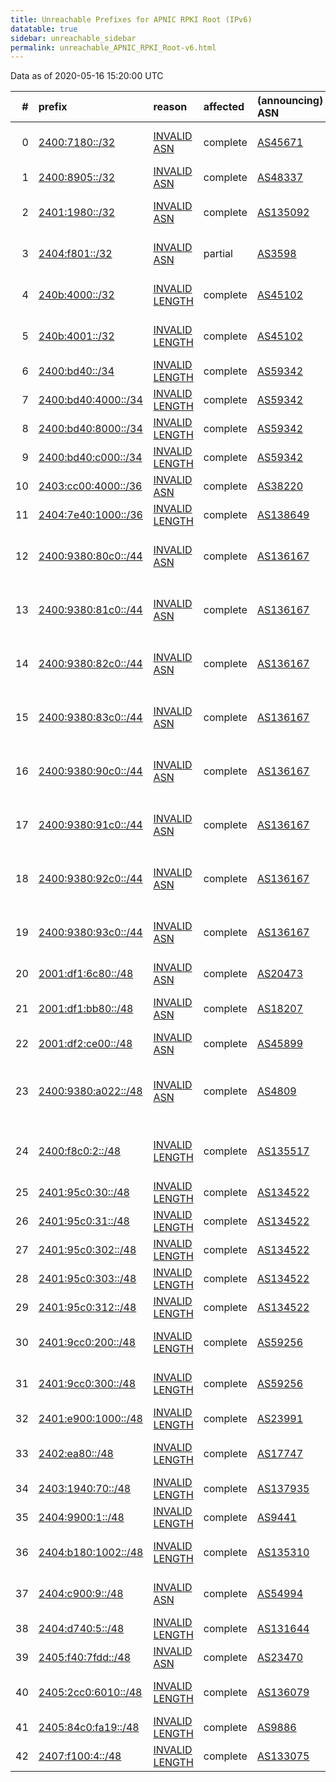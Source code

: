 ```yaml
---
title: Unreachable Prefixes for APNIC RPKI Root (IPv6)
datatable: true
sidebar: unreachable_sidebar
permalink: unreachable_APNIC_RPKI_Root-v6.html
---
```


Data as of 2020-05-16 15:20:00 UTC


<div class="datatable-begin"></div>

|   # | prefix                                                           | reason                                                                                                         | affected   | (announcing) ASN                         | AS Name                                                                 |   unreachable /48s |
|----:|:-----------------------------------------------------------------|:---------------------------------------------------------------------------------------------------------------|:-----------|:-----------------------------------------|:------------------------------------------------------------------------|-------------------:|
|   0 | [2400:7180::/32](https://stat.ripe.net/2400:7180::/32)           | [INVALID ASN](https://rpki-validator.ripe.net/announcement-preview?asn=AS45671&prefix=2400:7180::/32)          | complete   | [AS45671](unreachable_AS45671-v6.html)   | AS45671-NET-AU Wholesale Services Provider                              |              65536 |
|   1 | [2400:8905::/32](https://stat.ripe.net/2400:8905::/32)           | [INVALID ASN](https://rpki-validator.ripe.net/announcement-preview?asn=AS48337&prefix=2400:8905::/32)          | complete   | [AS48337](unreachable_AS48337-v6.html)   | LINODE-AS - Linode LLC                                                  |              65536 |
|   2 | [2401:1980::/32](https://stat.ripe.net/2401:1980::/32)           | [INVALID ASN](https://rpki-validator.ripe.net/announcement-preview?asn=AS135092&prefix=2401:1980::/32)         | complete   | [AS135092](unreachable_AS135092-v6.html) | DHAKATECH-AS-AP Ashraf Uddin t/a Dhaka tech                             |              65536 |
|   3 | [2404:f801::/32](https://stat.ripe.net/2404:f801::/32)           | [INVALID ASN](https://rpki-validator.ripe.net/announcement-preview?asn=AS3598&prefix=2404:f801::/32)           | partial    | [AS3598](unreachable_AS3598-v6.html)     | MICROSOFT-CORP-AS - Microsoft Corporation                               |              65536 |
|   4 | [240b:4000::/32](https://stat.ripe.net/240b:4000::/32)           | [INVALID LENGTH](https://rpki-validator.ripe.net/announcement-preview?asn=AS45102&prefix=240b:4000::/32)       | complete   | [AS45102](unreachable_AS45102-v6.html)   | CNNIC-ALIBABA-CN-NET-AP Alibaba China Technology Co.                    |              65536 |
|   5 | [240b:4001::/32](https://stat.ripe.net/240b:4001::/32)           | [INVALID LENGTH](https://rpki-validator.ripe.net/announcement-preview?asn=AS45102&prefix=240b:4001::/32)       | complete   | [AS45102](unreachable_AS45102-v6.html)   | CNNIC-ALIBABA-CN-NET-AP Alibaba China Technology Co.                    |              65536 |
|   6 | [2400:bd40::/34](https://stat.ripe.net/2400:bd40::/34)           | [INVALID LENGTH](https://rpki-validator.ripe.net/announcement-preview?asn=AS59342&prefix=2400:bd40::/34)       | complete   | [AS59342](unreachable_AS59342-v6.html)   | BBS-PH ABSATELLITE BBS-                                                 |              16384 |
|   7 | [2400:bd40:4000::/34](https://stat.ripe.net/2400:bd40:4000::/34) | [INVALID LENGTH](https://rpki-validator.ripe.net/announcement-preview?asn=AS59342&prefix=2400:bd40:4000::/34)  | complete   | [AS59342](unreachable_AS59342-v6.html)   | BBS-PH ABSATELLITE BBS-                                                 |              16384 |
|   8 | [2400:bd40:8000::/34](https://stat.ripe.net/2400:bd40:8000::/34) | [INVALID LENGTH](https://rpki-validator.ripe.net/announcement-preview?asn=AS59342&prefix=2400:bd40:8000::/34)  | complete   | [AS59342](unreachable_AS59342-v6.html)   | BBS-PH ABSATELLITE BBS-                                                 |              16384 |
|   9 | [2400:bd40:c000::/34](https://stat.ripe.net/2400:bd40:c000::/34) | [INVALID LENGTH](https://rpki-validator.ripe.net/announcement-preview?asn=AS59342&prefix=2400:bd40:c000::/34)  | complete   | [AS59342](unreachable_AS59342-v6.html)   | BBS-PH ABSATELLITE BBS-                                                 |              16384 |
|  10 | [2403:cc00:4000::/36](https://stat.ripe.net/2403:cc00:4000::/36) | [INVALID ASN](https://rpki-validator.ripe.net/announcement-preview?asn=AS38220&prefix=2403:cc00:4000::/36)     | complete   | [AS38220](unreachable_AS38220-v6.html)   | AMAZE-SYD-AS-AP www.amaze.com.au                                        |               4096 |
|  11 | [2404:7e40:1000::/36](https://stat.ripe.net/2404:7e40:1000::/36) | [INVALID LENGTH](https://rpki-validator.ripe.net/announcement-preview?asn=AS138649&prefix=2404:7e40:1000::/36) | complete   | [AS138649](unreachable_AS138649-v6.html) | SARKERNET-AS-AP Sarker Net                                              |               4096 |
|  12 | [2400:9380:80c0::/44](https://stat.ripe.net/2400:9380:80c0::/44) | [INVALID ASN](https://rpki-validator.ripe.net/announcement-preview?asn=AS136167&prefix=2400:9380:80c0::/44)    | complete   | [AS136167](unreachable_AS136167-v6.html) | CHINATELECOM-AS-AP CHINA TELECOM MACAU COMPANY LIMITED                  |                 16 |
|  13 | [2400:9380:81c0::/44](https://stat.ripe.net/2400:9380:81c0::/44) | [INVALID ASN](https://rpki-validator.ripe.net/announcement-preview?asn=AS136167&prefix=2400:9380:81c0::/44)    | complete   | [AS136167](unreachable_AS136167-v6.html) | CHINATELECOM-AS-AP CHINA TELECOM MACAU COMPANY LIMITED                  |                 16 |
|  14 | [2400:9380:82c0::/44](https://stat.ripe.net/2400:9380:82c0::/44) | [INVALID ASN](https://rpki-validator.ripe.net/announcement-preview?asn=AS136167&prefix=2400:9380:82c0::/44)    | complete   | [AS136167](unreachable_AS136167-v6.html) | CHINATELECOM-AS-AP CHINA TELECOM MACAU COMPANY LIMITED                  |                 16 |
|  15 | [2400:9380:83c0::/44](https://stat.ripe.net/2400:9380:83c0::/44) | [INVALID ASN](https://rpki-validator.ripe.net/announcement-preview?asn=AS136167&prefix=2400:9380:83c0::/44)    | complete   | [AS136167](unreachable_AS136167-v6.html) | CHINATELECOM-AS-AP CHINA TELECOM MACAU COMPANY LIMITED                  |                 16 |
|  16 | [2400:9380:90c0::/44](https://stat.ripe.net/2400:9380:90c0::/44) | [INVALID ASN](https://rpki-validator.ripe.net/announcement-preview?asn=AS136167&prefix=2400:9380:90c0::/44)    | complete   | [AS136167](unreachable_AS136167-v6.html) | CHINATELECOM-AS-AP CHINA TELECOM MACAU COMPANY LIMITED                  |                 16 |
|  17 | [2400:9380:91c0::/44](https://stat.ripe.net/2400:9380:91c0::/44) | [INVALID ASN](https://rpki-validator.ripe.net/announcement-preview?asn=AS136167&prefix=2400:9380:91c0::/44)    | complete   | [AS136167](unreachable_AS136167-v6.html) | CHINATELECOM-AS-AP CHINA TELECOM MACAU COMPANY LIMITED                  |                 16 |
|  18 | [2400:9380:92c0::/44](https://stat.ripe.net/2400:9380:92c0::/44) | [INVALID ASN](https://rpki-validator.ripe.net/announcement-preview?asn=AS136167&prefix=2400:9380:92c0::/44)    | complete   | [AS136167](unreachable_AS136167-v6.html) | CHINATELECOM-AS-AP CHINA TELECOM MACAU COMPANY LIMITED                  |                 16 |
|  19 | [2400:9380:93c0::/44](https://stat.ripe.net/2400:9380:93c0::/44) | [INVALID ASN](https://rpki-validator.ripe.net/announcement-preview?asn=AS136167&prefix=2400:9380:93c0::/44)    | complete   | [AS136167](unreachable_AS136167-v6.html) | CHINATELECOM-AS-AP CHINA TELECOM MACAU COMPANY LIMITED                  |                 16 |
|  20 | [2001:df1:6c80::/48](https://stat.ripe.net/2001:df1:6c80::/48)   | [INVALID ASN](https://rpki-validator.ripe.net/announcement-preview?asn=AS20473&prefix=2001:df1:6c80::/48)      | complete   | [AS20473](unreachable_AS20473-v6.html)   | AS-CHOOPA - Choopa                                                      |                  1 |
|  21 | [2001:df1:bb80::/48](https://stat.ripe.net/2001:df1:bb80::/48)   | [INVALID ASN](https://rpki-validator.ripe.net/announcement-preview?asn=AS18207&prefix=2001:df1:bb80::/48)      | complete   | [AS18207](unreachable_AS18207-v6.html)   | YOU-INDIA-AP YOU Broadband &amp; Cable India Ltd.                       |                  1 |
|  22 | [2001:df2:ce00::/48](https://stat.ripe.net/2001:df2:ce00::/48)   | [INVALID ASN](https://rpki-validator.ripe.net/announcement-preview?asn=AS45899&prefix=2001:df2:ce00::/48)      | complete   | [AS45899](unreachable_AS45899-v6.html)   | VNPT-AS-VN VNPT Corp                                                    |                  1 |
|  23 | [2400:9380:a022::/48](https://stat.ripe.net/2400:9380:a022::/48) | [INVALID ASN](https://rpki-validator.ripe.net/announcement-preview?asn=AS4809&prefix=2400:9380:a022::/48)      | complete   | [AS4809](unreachable_AS4809-v6.html)     | CHINATELECOM-CORE-WAN-CN2 China Telecom Next Generation Carrier Network |                  1 |
|  24 | [2400:f8c0:2::/48](https://stat.ripe.net/2400:f8c0:2::/48)       | [INVALID LENGTH](https://rpki-validator.ripe.net/announcement-preview?asn=AS135517&prefix=2400:f8c0:2::/48)    | complete   | [AS135517](unreachable_AS135517-v6.html) | PANDORA-TECHNOLOGY-AS-AP Pandora Technology                             |                  1 |
|  25 | [2401:95c0:30::/48](https://stat.ripe.net/2401:95c0:30::/48)     | [INVALID LENGTH](https://rpki-validator.ripe.net/announcement-preview?asn=AS134522&prefix=2401:95c0:30::/48)   | complete   | [AS134522](unreachable_AS134522-v6.html) | HOSTINGINSIDE-AS-AP HostingInside LTD.                                  |                  1 |
|  26 | [2401:95c0:31::/48](https://stat.ripe.net/2401:95c0:31::/48)     | [INVALID LENGTH](https://rpki-validator.ripe.net/announcement-preview?asn=AS134522&prefix=2401:95c0:31::/48)   | complete   | [AS134522](unreachable_AS134522-v6.html) | HOSTINGINSIDE-AS-AP HostingInside LTD.                                  |                  1 |
|  27 | [2401:95c0:302::/48](https://stat.ripe.net/2401:95c0:302::/48)   | [INVALID LENGTH](https://rpki-validator.ripe.net/announcement-preview?asn=AS134522&prefix=2401:95c0:302::/48)  | complete   | [AS134522](unreachable_AS134522-v6.html) | HOSTINGINSIDE-AS-AP HostingInside LTD.                                  |                  1 |
|  28 | [2401:95c0:303::/48](https://stat.ripe.net/2401:95c0:303::/48)   | [INVALID LENGTH](https://rpki-validator.ripe.net/announcement-preview?asn=AS134522&prefix=2401:95c0:303::/48)  | complete   | [AS134522](unreachable_AS134522-v6.html) | HOSTINGINSIDE-AS-AP HostingInside LTD.                                  |                  1 |
|  29 | [2401:95c0:312::/48](https://stat.ripe.net/2401:95c0:312::/48)   | [INVALID LENGTH](https://rpki-validator.ripe.net/announcement-preview?asn=AS134522&prefix=2401:95c0:312::/48)  | complete   | [AS134522](unreachable_AS134522-v6.html) | HOSTINGINSIDE-AS-AP HostingInside LTD.                                  |                  1 |
|  30 | [2401:9cc0:200::/48](https://stat.ripe.net/2401:9cc0:200::/48)   | [INVALID LENGTH](https://rpki-validator.ripe.net/announcement-preview?asn=AS59256&prefix=2401:9cc0:200::/48)   | complete   | [AS59256](unreachable_AS59256-v6.html)   | ANSASERVERS Aus Net Servers Australia Pty Ltd                           |                  1 |
|  31 | [2401:9cc0:300::/48](https://stat.ripe.net/2401:9cc0:300::/48)   | [INVALID LENGTH](https://rpki-validator.ripe.net/announcement-preview?asn=AS59256&prefix=2401:9cc0:300::/48)   | complete   | [AS59256](unreachable_AS59256-v6.html)   | ANSASERVERS Aus Net Servers Australia Pty Ltd                           |                  1 |
|  32 | [2401:e900:1000::/48](https://stat.ripe.net/2401:e900:1000::/48) | [INVALID LENGTH](https://rpki-validator.ripe.net/announcement-preview?asn=AS23991&prefix=2401:e900:1000::/48)  | complete   | [AS23991](unreachable_AS23991-v6.html)   | RANKS-AS-BD Ranks ITT Ltd.                                              |                  1 |
|  33 | [2402:ea80::/48](https://stat.ripe.net/2402:ea80::/48)           | [INVALID LENGTH](https://rpki-validator.ripe.net/announcement-preview?asn=AS17747&prefix=2402:ea80::/48)       | complete   | [AS17747](unreachable_AS17747-v6.html)   | SITINETWORS-IN-AP SITI NETWORKS LIMITED                                 |                  1 |
|  34 | [2403:1940:70::/48](https://stat.ripe.net/2403:1940:70::/48)     | [INVALID LENGTH](https://rpki-validator.ripe.net/announcement-preview?asn=AS137935&prefix=2403:1940:70::/48)   | complete   | [AS137935](unreachable_AS137935-v6.html) | ILIS-AS-AP I Link Internet Service                                      |                  1 |
|  35 | [2404:9900:1::/48](https://stat.ripe.net/2404:9900:1::/48)       | [INVALID LENGTH](https://rpki-validator.ripe.net/announcement-preview?asn=AS9441&prefix=2404:9900:1::/48)      | complete   | [AS9441](unreachable_AS9441-v6.html)     | NEXT-BD Next Online Limited.                                            |                  1 |
|  36 | [2404:b180:1002::/48](https://stat.ripe.net/2404:b180:1002::/48) | [INVALID LENGTH](https://rpki-validator.ripe.net/announcement-preview?asn=AS135310&prefix=2404:b180:1002::/48) | complete   | [AS135310](unreachable_AS135310-v6.html) | INSPIREBROADBAND-AS-AP Inspire Broadband Limited                        |                  1 |
|  37 | [2404:c900:9::/48](https://stat.ripe.net/2404:c900:9::/48)       | [INVALID ASN](https://rpki-validator.ripe.net/announcement-preview?asn=AS54994&prefix=2404:c900:9::/48)        | complete   | [AS54994](unreachable_AS54994-v6.html)   | QUANTILNETWORKS - QUANTIL NETWORKS INC                                  |                  1 |
|  38 | [2404:d740:5::/48](https://stat.ripe.net/2404:d740:5::/48)       | [INVALID LENGTH](https://rpki-validator.ripe.net/announcement-preview?asn=AS131644&prefix=2404:d740:5::/48)    | complete   | [AS131644](unreachable_AS131644-v6.html) | ZENDONGINFO-NET Zhendong Information                                    |                  1 |
|  39 | [2405:f40:7fdd::/48](https://stat.ripe.net/2405:f40:7fdd::/48)   | [INVALID ASN](https://rpki-validator.ripe.net/announcement-preview?asn=AS23470&prefix=2405:f40:7fdd::/48)      | complete   | [AS23470](unreachable_AS23470-v6.html)   | RELIABLESITE - ReliableSite.Net LLC                                     |                  1 |
|  40 | [2405:2cc0:6010::/48](https://stat.ripe.net/2405:2cc0:6010::/48) | [INVALID LENGTH](https://rpki-validator.ripe.net/announcement-preview?asn=AS136079&prefix=2405:2cc0:6010::/48) | complete   | [AS136079](unreachable_AS136079-v6.html) | IDNIC-AMIKOM-AS-ID STMIK Amikom Yogyakarta                              |                  1 |
|  41 | [2405:84c0:fa19::/48](https://stat.ripe.net/2405:84c0:fa19::/48) | [INVALID LENGTH](https://rpki-validator.ripe.net/announcement-preview?asn=AS9886&prefix=2405:84c0:fa19::/48)   | complete   | [AS9886](unreachable_AS9886-v6.html)     | MC-AS-AP MercyCloud Network                                             |                  1 |
|  42 | [2407:f100:4::/48](https://stat.ripe.net/2407:f100:4::/48)       | [INVALID LENGTH](https://rpki-validator.ripe.net/announcement-preview?asn=AS133075&prefix=2407:f100:4::/48)    | complete   | [AS133075](unreachable_AS133075-v6.html) | TELESMARTLIMITED-NZ Telesmart Limited                                   |                  1 |

<div class="datatable-end"></div>